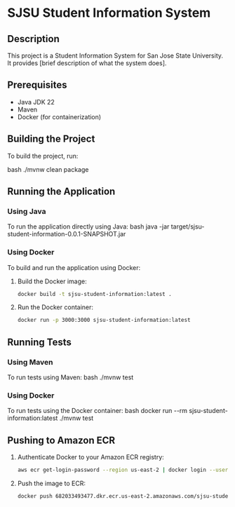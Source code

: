 # SJSU Student Information System

## Description
This project is a Student Information System for San Jose State University. It provides [brief description of what the system does].

## Prerequisites
- Java JDK 22
- Maven
- Docker (for containerization)

## Building the Project
To build the project, run:

bash
./mvnw clean package


## Running the Application
### Using Java
To run the application directly using Java:
bash
java -jar target/sjsu-student-information-0.0.1-SNAPSHOT.jar


### Using Docker
To build and run the application using Docker:

1. Build the Docker image:
   ```bash
   docker build -t sjsu-student-information:latest .
   ```

2. Run the Docker container:
   ```bash
   docker run -p 3000:3000 sjsu-student-information:latest
   ```

## Running Tests
### Using Maven
To run tests using Maven:
bash
./mvnw test



### Using Docker
To run tests using the Docker container:
bash
docker run --rm sjsu-student-information:latest ./mvnw test



## Pushing to Amazon ECR
1. Authenticate Docker to your Amazon ECR registry:
   ```bash
   aws ecr get-login-password --region us-east-2 | docker login --username AWS --password-stdin 682033493477.dkr.ecr.us-east-2.amazonaws.com
   ```

2. Push the image to ECR:
   ```bash
   docker push 682033493477.dkr.ecr.us-east-2.amazonaws.com/sjsu-student-information:latest
   ```

